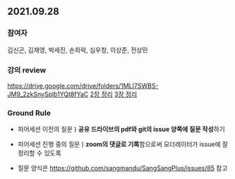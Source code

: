 ## 2021.09.28
### 참여자
김신곤, 김재영, 박세진, 손희락, 심우창, 이상준, 전상민

### 강의 review
https://drive.google.com/drive/folders/1MLI7SWBS-JM9_2zkSnySplb1YQt8fYaC
[2장 정리](https://github.com/sangmandu/SangSangPlus/issues/84)
[3장 정리](https://github.com/sangmandu/SangSangPlus/issues/83)

### Ground Rule
- 피어세션 이전의 질문 ) **공유 드라이브의 pdf와 git의 issue 양쪽에 질문 작성**하기
- 피어세션 진행 중의 질문 ) **zoom의 댓글로 기록**함으로써 모더레이터가 issue에 잘 정리할 수 있도록

- 질문 양식은 https://github.com/sangmandu/SangSangPlus/issues/85 참고
